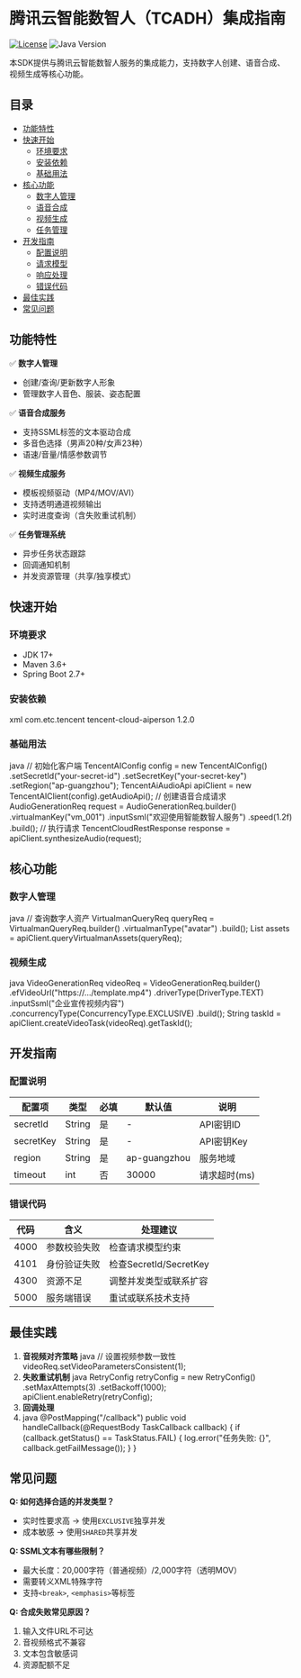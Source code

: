# 腾讯云智能数智人（TCADH）集成指南

[![License](https://img.shields.io/badge/license-Apache%202.0-blue.svg)](LICENSE)
![Java Version](https://img.shields.io/badge/Java-17%2B-orange)

本SDK提供与腾讯云智能数智人服务的集成能力，支持数字人创建、语音合成、视频生成等核心功能。

## 目录
- [功能特性](#功能特性)
- [快速开始](#快速开始)
    - [环境要求](#环境要求)
    - [安装依赖](#安装依赖)
    - [基础用法](#基础用法)
- [核心功能](#核心功能)
    - [数字人管理](#数字人管理)
    - [语音合成](#语音合成)
    - [视频生成](#视频生成)
    - [任务管理](#任务管理)
- [开发指南](#开发指南)
    - [配置说明](#配置说明)
    - [请求模型](#请求模型)
    - [响应处理](#响应处理)
    - [错误代码](#错误代码)
- [最佳实践](#最佳实践)
- [常见问题](#常见问题)

## 功能特性
✅ **数字人管理**
- 创建/查询/更新数字人形象
- 管理数字人音色、服装、姿态配置

✅ **语音合成服务**
- 支持SSML标签的文本驱动合成
- 多音色选择（男声20种/女声23种）
- 语速/音量/情感参数调节

✅ **视频生成服务**
- 模板视频驱动（MP4/MOV/AVI）
- 支持透明通道视频输出
- 实时进度查询（含失败重试机制）

✅ **任务管理系统**
- 异步任务状态跟踪
- 回调通知机制
- 并发资源管理（共享/独享模式）

## 快速开始
### 环境要求
- JDK 17+
- Maven 3.6+
- Spring Boot 2.7+

### 安装依赖
xml <dependency> <groupId>com.etc.tencent</groupId> <artifactId>tencent-cloud-aiperson</artifactId> <version>1.2.0</version> </dependency>
### 基础用法
java // 初始化客户端 TencentAIConfig config = new TencentAIConfig() .setSecretId("your-secret-id") .setSecretKey("your-secret-key") .setRegion("ap-guangzhou");
TencentAiAudioApi apiClient = new TencentAIClient(config).getAudioApi();
// 创建语音合成请求 AudioGenerationReq request = AudioGenerationReq.builder() .virtualmanKey("vm_001") .inputSsml("<speak>欢迎使用智能数智人服务</speak>") .speed(1.2f) .build();
// 执行请求 TencentCloudRestResponse<AudioResult> response = apiClient.synthesizeAudio(request);
## 核心功能
### 数字人管理
java // 查询数字人资产 VirtualmanQueryReq queryReq = VirtualmanQueryReq.builder() .virtualmanType("avatar") .build();
List<VirtualmanAsset> assets = apiClient.queryVirtualmanAssets(queryReq);
### 视频生成
java VideoGenerationReq videoReq = VideoGenerationReq.builder() .efVideoUrl("https://.../template.mp4") .driverType(DriverType.TEXT) .inputSsml("<speak>企业宣传视频内容</speak>") .concurrencyType(ConcurrencyType.EXCLUSIVE) .build();
String taskId = apiClient.createVideoTask(videoReq).getTaskId();
## 开发指南
### 配置说明
| 配置项 | 类型 | 必填 | 默认值 | 说明 |
|--------|------|------|--------|-----|
| secretId | String | 是 | - | API密钥ID |
| secretKey | String | 是 | - | API密钥Key | 
| region | String | 是 | ap-guangzhou | 服务地域 |
| timeout | int | 否 | 30000 | 请求超时(ms) |

### 错误代码
| 代码 | 含义 | 处理建议 |
|------|------|----------|
| 4000 | 参数校验失败 | 检查请求模型约束 |
| 4101 | 身份验证失败 | 检查SecretId/SecretKey |
| 4300 | 资源不足 | 调整并发类型或联系扩容 |
| 5000 | 服务端错误 | 重试或联系技术支持 |

## 最佳实践
1. **音视频对齐策略**
   java // 设置视频参数一致性 videoReq.setVideoParametersConsistent(1);
2. **失败重试机制**
   java RetryConfig retryConfig = new RetryConfig() .setMaxAttempts(3) .setBackoff(1000);
   apiClient.enableRetry(retryConfig);
3. **回调处理**
4. java @PostMapping("/callback") public void handleCallback(@RequestBody TaskCallback callback) { if (callback.getStatus() == TaskStatus.FAIL) { log.error("任务失败: {}", callback.getFailMessage()); } }

## 常见问题
**Q: 如何选择合适的并发类型？**
- 实时性要求高 → 使用`EXCLUSIVE`独享并发
- 成本敏感 → 使用`SHARED`共享并发

**Q: SSML文本有哪些限制？**
- 最大长度：20,000字符（普通视频）/2,000字符（透明MOV）
- 需要转义XML特殊字符
- 支持`<break>`, `<emphasis>`等标签

**Q: 合成失败常见原因？**
1. 输入文件URL不可达
2. 音视频格式不兼容
3. 文本包含敏感词
4. 资源配额不足

